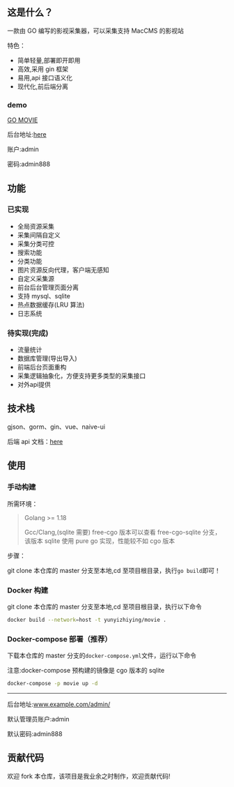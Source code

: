 ## 这是什么？

一款由 GO 编写的影视采集器，可以采集支持 MacCMS 的影视站

特色：

- 简单轻量,部署即开即用
- 高效,采用 gin 框架
- 易用,api 接口语义化
- 现代化,前后端分离

### demo

[GO MOVIE](http://movie.jinzh.me/)

后台地址:[here](http://movie.jinzh.me/admin)

账户:admin

密码:admin888

## 功能

### 已实现

- 全局资源采集
- 采集间隔自定义
- 采集分类可控
- 搜索功能
- 分类功能
- 图片资源反向代理，客户端无感知
- 自定义采集源
- 前台后台管理页面分离
- 支持 mysql、sqlite
- 热点数据缓存(LRU 算法)
- 日志系统

### 待实现(完成)

- 流量统计
- 数据库管理(导出导入)
- 前端后台页面重构
- 采集逻辑抽象化，方便支持更多类型的采集接口
- 对外api提供

## 技术栈

gjson、gorm、gin、vue、naive-ui

后端 api 文档：[here](https://console-docs.apipost.cn/preview/ec88e3cf21948a37/480c3d77eff01465)

## 使用

### 手动构建

所需环境：

> Golang >= 1.18
>
> Gcc/Clang,(sqlite 需要)
> free-cgo 版本可以查看 free-cgo-sqlite 分支，该版本 sqlite 使用 pure go 实现，性能较不如 cgo 版本

步骤：

git clone 本仓库的 master 分支至本地,cd 至项目根目录，执行`go build`即可！

### Docker 构建

git clone 本仓库的 master 分支至本地,cd 至项目根目录，执行以下命令

```bash
docker build --network=host -t yunyizhiying/movie .

```

### Docker-compose 部署（推荐）

下载本仓库的 master 分支的`docker-compose.yml`文件，运行以下命令

注意:docker-compose 预构建的镜像是 cgo 版本的 sqlite

```bash
docker-compose -p movie up -d
```

---

后台地址:www.example.com/admin/

默认管理员账户:admin

默认密码:admin888

## 贡献代码

欢迎 fork 本仓库，该项目是我业余之时制作，欢迎贡献代码!
